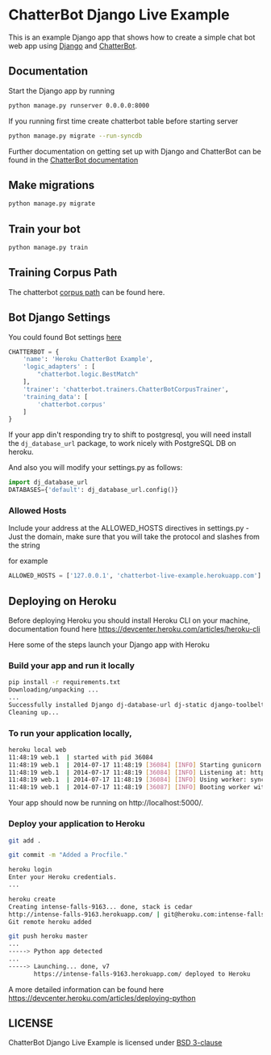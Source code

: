 # ChatterBot Django Live Example

This is an example Django app that shows how to create a simple chat bot web
app using [Django](https://ww.djangoproject.com) and [ChatterBot](https://github.com/gunthercox/ChatterBot).

## Documentation

Start the Django app by running 

``` Bash
python manage.py runserver 0.0.0.0:8000
```

If you running first time create chatterbot table before starting server

``` Bash
python manage.py migrate --run-syncdb
```

Further documentation on getting set up with Django and ChatterBot can be found in the [ChatterBot documentation](http://chatterbiot.readthedocs.io/en/latest/django.html)

## Make migrations

``` Bash
python manage.py migrate
```
## Train your bot

``` Bash
python manage.py train
```

## Training Corpus Path
The chatterbot [corpus path](https://github.com/gunthercox/chatterbot-corpus/tree/master/chatterbot_corpus/data/english) can be found here.

## Bot Django Settings
You could found Bot settings [here](./example_app/settings.py)

``` Python
CHATTERBOT = {
    'name': 'Heroku ChatterBot Example',
    'logic_adapters' : [
        "chatterbot.logic.BestMatch"
    ],
    'trainer': 'chatterbot.trainers.ChatterBotCorpusTrainer',
    'training_data': [
        'chatterbot.corpus'
    ]
}
```

If your app din't responding try to shift to postgresql, you will need install the ``dj_database_url`` package, to work nicely with PostgreSQL DB on heroku.

And also you will modify your settings.py as follows:

``` Python
import dj_database_url
DATABASES={'default': dj_database_url.config()}
```

### Allowed Hosts
Include your address at the ALLOWED_HOSTS directives in settings.py - Just the domain, make sure that you will take the protocol and slashes from the string

for example
``` Python
ALLOWED_HOSTS = ['127.0.0.1', 'chatterbot-live-example.herokuapp.com']
```

## Deploying on Heroku

Before deploying Heroku you should install Heroku CLI on your machine, documentation found here https://devcenter.heroku.com/articles/heroku-cli

Here some of the steps launch your Django app with Heroku

### Build your app and run it locally

``` bash
pip install -r requirements.txt
Downloading/unpacking ...
...
Successfully installed Django dj-database-url dj-static django-toolbelt gunicorn psycopg2 static3
Cleaning up...
```

### To run your application locally,

``` bash
heroku local web
11:48:19 web.1  | started with pid 36084
11:48:19 web.1  | 2014-07-17 11:48:19 [36084] [INFO] Starting gunicorn 19.0.0
11:48:19 web.1  | 2014-07-17 11:48:19 [36084] [INFO] Listening at: http://0.0.0.0:5000 (36084)
11:48:19 web.1  | 2014-07-17 11:48:19 [36084] [INFO] Using worker: sync
11:48:19 web.1  | 2014-07-17 11:48:19 [36087] [INFO] Booting worker with pid: 36087
``` 
Your app should now be running on http://localhost:5000/.

### Deploy your application to Heroku

``` Bash
git add .

git commit -m "Added a Procfile."

heroku login
Enter your Heroku credentials.
...

heroku create
Creating intense-falls-9163... done, stack is cedar
http://intense-falls-9163.herokuapp.com/ | git@heroku.com:intense-falls-9163.git
Git remote heroku added

git push heroku master
...
-----> Python app detected
...
-----> Launching... done, v7
       https://intense-falls-9163.herokuapp.com/ deployed to Heroku
```

A more detailed information can be found here https://devcenter.heroku.com/articles/deploying-python

## LICENSE
ChatterBot Django Live Example is licensed under [BSD 3-clause](./license.md)

